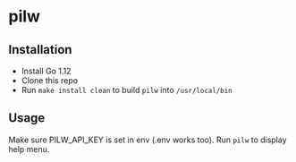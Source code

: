 # pilw
## Installation
- Install Go 1.12
- Clone this repo
- Run `make install clean` to build `pilw` into `/usr/local/bin`
## Usage
Make sure PILW_API_KEY is set in env (.env works too). Run `pilw` to display help menu.
